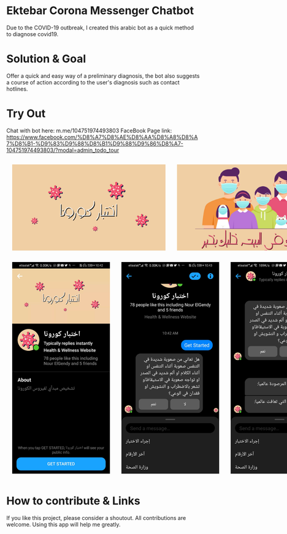 # Ektebar Corona Messenger Chatbot

Due to the COVID-19 outbreak, I created this arabic bot as a quick method to diagnose covid19.

# Solution & Goal

Offer a quick and easy way of a preliminary diagnosis, the bot also suggests a course of action according to the user's diagnosis such as contact hotlines.

# Try Out

Chat with bot here: m.me/104751974493803
FaceBook Page link: https://www.facebook.com/%D8%A7%D8%AE%D8%AA%D8%A8%D8%A7%D8%B1-%D9%83%D9%88%D8%B1%D9%88%D9%86%D8%A7-104751974493803/?modal=admin_todo_tour


<div style="display:flex; flex-direction:row">
    <img style="margin:15px" width="400" alt="Landing Page" src="./assets/imgA.png">
    <img style="margin:15px" width="400" alt="Landing Page" src="./assets/imgB.png">
</div>
<div style="display:flex; flex-direction:row">
    <img style="margin:15px" width="255" alt="Landing Page" src="./assets/mainPage.jpg">
    <img style="margin:15px" width="255" alt="Landing Page" src="./assets/conv.jpg">
    <img style="margin:15px" width="255" alt="Landing Page" src="./assets/stats.jpg">
</div>

# How to contribute & Links

If you like this project, please consider a shoutout. All contributions are welcome. Using this app will help me greatly.